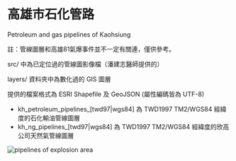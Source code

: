 高雄市石化管路
==============

Petroleum and gas pipelines of Kaohsiung

註：管線圖層和高雄81氣爆事件並不一定有關連，僅供參考。


src/ 中為已定位過的管線圖影像檔（潘建志醫師提供的）

layers/ 資料夾中為數化過的 GIS 圖層

提供的檔案格式為 ESRI Shapefile 及 GeoJSON (屬性編碼皆為 UTF-8) 

* kh_petroleum_pipelines_[twd97|wgs84]  為 TWD1997 TM2/WGS84 經緯度的石化輸油管線圖層
* kh_ng_pipelines_[twd97|wgs84]  為 TWD1997 TM2/WGS84 經緯度的欣高公司天然氣管線圖層



![pipelines of explosion area](https://github.com/mutolisp/kh_pplines/blob/master/kh_pplines.png)

